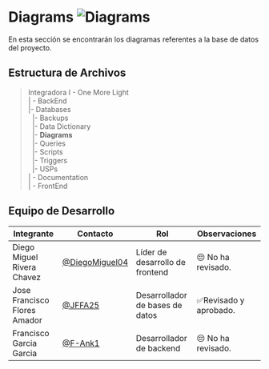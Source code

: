 # Diagrams  ![Diagrams](https://img.shields.io/badge/MySQL-4479A1?style=for-the-badge&logo=mysql&logoColor=white)
En esta sección se encontrarán los diagramas referentes a la base de datos del proyecto.

## Estructura de Archivos
>Integradora I -  One More Light<br>
>| - BackEnd <br>
>|- Databases<br>
>&nbsp;&nbsp;|- Backups<br>
>&nbsp;&nbsp;|- Data Dictionary<br>
>&nbsp;&nbsp;|- **Diagrams**<br>
>&nbsp;&nbsp;|- Queries<br>
>&nbsp;&nbsp;|- Scripts<br>
>&nbsp;&nbsp;|- Triggers<br>
>&nbsp;&nbsp;|- USPs<br>
>| - Documentation<br>
>| - FrontEnd<br>

## Equipo de Desarrollo

|Integrante|Contacto|Rol|Observaciones|
|------------|--------|---|---|
|Diego Miguel Rivera Chavez|[@DiegoMiguel04](https://github.com/DiegoMiguel04)|Líder de desarrollo de frontend|😔 No ha revisado.|
|Jose Francisco Flores Amador|[@JFFA25](https://github.com/JFFA25)|Desarrollador de bases de datos|✅Revisado y aprobado.|
|Francisco Garcia Garcia|[@F-Ank1](https://github.com/F-ank)|Desarrollador de backend|😔 No ha revisado.|
